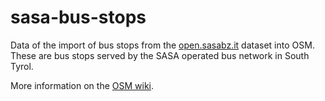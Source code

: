 sasa-bus-stops
==============

Data of the import of bus stops from the [open.sasabz.it](http://open.sasabz.it) dataset into OSM. These are bus stops served by the SASA operated bus network in South Tyrol.

More information on the [OSM wiki](https://wiki.openstreetmap.org/wiki/AltoAdige_-_Südtirol/SASA_Bus_Stops_Import#Data_Transformation).
